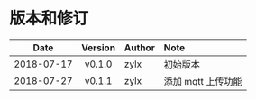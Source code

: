 # 版本和修订

| **Date**       | **Version** | **Author** | **Note**     |
| ---------- | :-----: | :----- | :------- |
| 2018-07-17 | v0.1.0  | zylx   | 初始版本 |
| 2018-07-27 | v0.1.1  | zylx   | 添加 mqtt 上传功能 |

